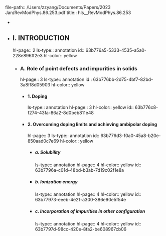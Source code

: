 file-path:: /Users/zzyang/Documents/Papers/2023 Jan/RevModPhys.86.253.pdf
title:: hls__RevModPhys.86.253

-
- ## I. INTRODUCTION
  hl-page:: 2
  ls-type:: annotation
  id:: 63b776a5-5333-4535-a5a0-228e896ff2e3
  hl-color:: yellow
	- ### A. Role of point defects and impurities in solids
	  hl-page:: 3
	  ls-type:: annotation
	  id:: 63b776bb-2d75-4bf7-82bd-3a8ff8d05903
	  hl-color:: yellow
		- #### 1. Doping
		  ls-type:: annotation
		  hl-page:: 3
		  hl-color:: yellow
		  id:: 63b776c8-f274-43fa-86a2-8d0beb811e48
		- #### 2. Overcoming doping limits and achieving ambipolar doping
		  hl-page:: 3
		  ls-type:: annotation
		  id:: 63b776d3-f0a0-45a8-b20e-850aad0c7e69
		  hl-color:: yellow
			- ##### a. Solubility
			  ls-type:: annotation
			  hl-page:: 4
			  hl-color:: yellow
			  id:: 63b7796a-c01d-48bd-b3ab-7d19c02f1e8a
			- ##### b. Ionization energy
			  ls-type:: annotation
			  hl-page:: 4
			  hl-color:: yellow
			  id:: 63b77973-eeeb-4e21-a300-386e90e5f54e
			- ##### c. Incorporation of impurities in other configuration
			  ls-type:: annotation
			  hl-page:: 4
			  hl-color:: yellow
			  id:: 63b7797d-98cc-420e-8fa2-be608967cb06